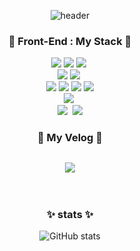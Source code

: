 <div align='center'/>

![header](https://capsule-render.vercel.app/api?type=waving&color=auto&height=300&section=header&text=Hyunho%20Lee&fontSize=90&animation=fadeIn&fontAlignY=38&descAlignY=51&descAlign=62)

### 🌱 Front-End : My Stack 🌱

            
<div>
            <img src="https://img.shields.io/badge/HTML5-E34F26?style=flat-square&logo=HTML5&logoColor=white"/>
            <img src="https://img.shields.io/badge/CSS3-1572B6?style=flat-square&logo=CSS3&logoColor=white"/>
            <img src="https://img.shields.io/badge/Scss-CC6699?style=flat-square&logo=Sass&logoColor=white"/></a>&nbsp 
</div>
<div>
            <img src="https://img.shields.io/badge/JavaScript-F7DF1E?style=flat-square&logo=JavaScript&logoColor=white"/>
            <img src="https://img.shields.io/badge/Typescript-3178C6?style=flat-square&logo=Typescript&logoColor=white"/></a>&nbsp 
            
</div>
<div>
            <img src="https://img.shields.io/badge/React-00BCF6?style=flat-square&logo=React&logoColor=white"/>
            <img src="https://img.shields.io/badge/Redux-764ABC?style=flat-square&logo=Redux&logoColor=white"/>
            <img src="https://img.shields.io/badge/Next-000?style=flat-square&logo=Nextjs&logoColor=white"/>
            <img src="https://img.shields.io/badge/Styled-components-yellow?style=flat-square&logo=Emotion&logoColor=white"/>
</div>
<div>
            <img src="https://img.shields.io/badge/Node.js-339933?style=flat-square&logo=Node.js&logoColor=white"/></a>&nbsp 
</div>
<div>
            <img src="https://img.shields.io/badge/PostgreSQL-4169E1?style=flat-square&logo=PostgreSQL&logoColor=white"/></a>&nbsp 
            <img src="https://img.shields.io/badge/MySQL-00591?style=flat-square&logo=mysql&logoColor=white"/>
</div>
            
### 👯 My Velog 👯
            
<h2>
            <a href="https://velog.io/@leehyunho2001/series"><img src="https://img.shields.io/badge/Velog-1DBF73?style=flat-square&logo=Vimeo&logoColor=white"/></a>
</h2>

<br> 

### ✨ stats ✨
<span>![GitHub stats](https://github-readme-stats.vercel.app/api?username=LEEHYUNHO2001&show_icons=true&theme=highcontrast)</span>
            

</div>

